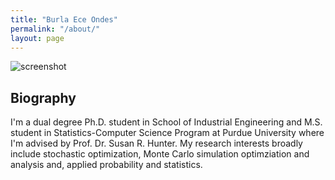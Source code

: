 ```yaml
---
title: "Burla Ece Ondes"
permalink: "/about/"
layout: page
---
```

![screenshot](https://user-images.githubusercontent.com/4943215/109431850-cd711780-7a08-11eb-8601-2763f2ee6bb4.png)


## Biography

I'm a dual degree Ph.D. student in School of Industrial Engineering and M.S. student in Statistics-Computer Science Program at Purdue University where I'm advised by Prof. Dr. Susan R. Hunter. My research interests broadly include stochastic optimization, Monte Carlo simulation optimziation and analysis and, applied probability and statistics.
